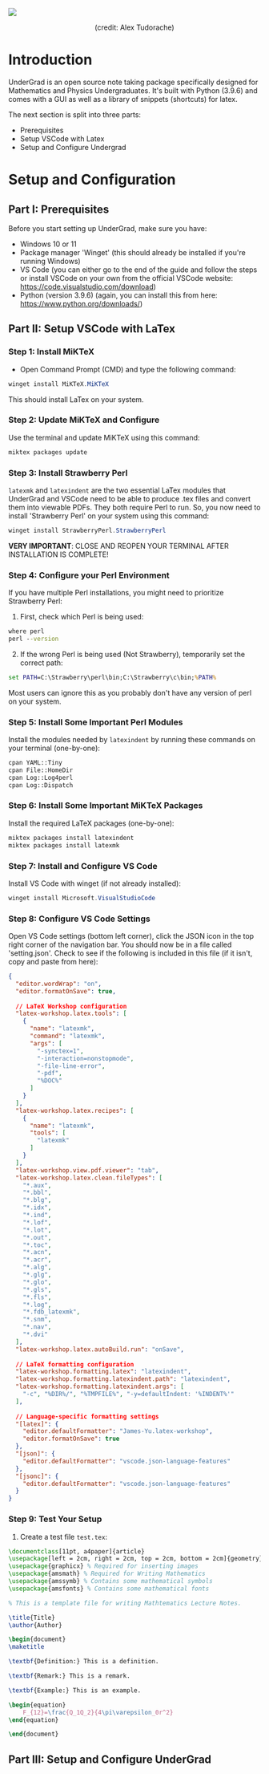 ![](UnderGrad/UG_Cropped.png)

<p align="center">(credit: Alex Tudorache)</p>

# Introduction
UnderGrad is an open source note taking package specifically designed for Mathematics and Physics Undergraduates. It's built with Python (3.9.6) and comes with a GUI as well as a library of snippets (shortcuts) for latex. 

The next section is split into three parts:
- Prerequisites
- Setup VSCode with Latex
- Setup and Configure Undergrad

# Setup and Configuration
## Part I: Prerequisites

Before you start setting up UnderGrad, make sure you have:

- Windows 10 or 11
- Package manager 'Winget' (this should already be installed if you're running Windows)
- VS Code (you can either go to the end of the guide and follow the steps or install VSCode on your own from the official VSCode website: https://code.visualstudio.com/download)
- Python (version 3.9.6) (again, you can install this from here: https://www.python.org/downloads/)

## Part II: Setup VSCode with LaTex
### Step 1: Install MiKTeX

- Open Command Prompt (CMD) and type the following command:

```powershell
winget install MiKTeX.MiKTeX
```

This should install LaTex on your system.

### Step 2: Update MiKTeX and Configure

Use the terminal and update MiKTeX using this command:

```cmd
miktex packages update
```

### Step 3: Install Strawberry Perl

`latexmk` and `latexindent` are the two essential LaTex modules that UnderGrad and VSCode need to be able to produce .tex files and convert them into viewable PDFs. They both require Perl to run. So, you now need to install 'Strawberry Perl' on your system using this command:

```powershell
winget install StrawberryPerl.StrawberryPerl
```

**VERY IMPORTANT**: CLOSE AND REOPEN YOUR TERMINAL AFTER INSTALLATION IS COMPLETE!

### Step 4: Configure your Perl Environment

If you have multiple Perl installations, you might need to prioritize Strawberry Perl:

1. First, check which Perl is being used:
```cmd
where perl
perl --version
```

2. If the wrong Perl is being used (Not Strawberry), temporarily set the correct path:
```cmd
set PATH=C:\Strawberry\perl\bin;C:\Strawberry\c\bin;%PATH%
```

Most users can ignore this as you probably don't have any version of perl on your system.

### Step 5: Install Some Important Perl Modules

Install the modules needed by `latexindent` by running these commands on your terminal (one-by-one):

```cmd
cpan YAML::Tiny
cpan File::HomeDir
cpan Log::Log4perl
cpan Log::Dispatch
```

### Step 6: Install Some Important MiKTeX Packages

Install the required LaTeX packages (one-by-one):

```cmd
miktex packages install latexindent
miktex packages install latexmk
```

### Step 7: Install and Configure VS Code

Install VS Code with winget (if not already installed):

```powershell
winget install Microsoft.VisualStudioCode
```

### Step 8: Configure VS Code Settings

Open VS Code settings (bottom left corner), click the JSON icon in the top right corner of the navigation bar. You should now be in a file called 'setting.json'. Check to see if the following is included in this file (if it isn't, copy and paste from here):

```json
{
  "editor.wordWrap": "on",
  "editor.formatOnSave": true,
  
  // LaTeX Workshop configuration
  "latex-workshop.latex.tools": [
    {
      "name": "latexmk",
      "command": "latexmk",
      "args": [
        "-synctex=1",
        "-interaction=nonstopmode",
        "-file-line-error",
        "-pdf",
        "%DOC%"
      ]
    }
  ],
  "latex-workshop.latex.recipes": [
    {
      "name": "latexmk",
      "tools": [
        "latexmk"
      ]
    }
  ],
  "latex-workshop.view.pdf.viewer": "tab",
  "latex-workshop.latex.clean.fileTypes": [
    "*.aux",
    "*.bbl",
    "*.blg",
    "*.idx",
    "*.ind",
    "*.lof",
    "*.lot",
    "*.out",
    "*.toc",
    "*.acn",
    "*.acr",
    "*.alg",
    "*.glg",
    "*.glo",
    "*.gls",
    "*.fls",
    "*.log",
    "*.fdb_latexmk",
    "*.snm",
    "*.nav",
    "*.dvi"
  ],
  "latex-workshop.latex.autoBuild.run": "onSave",
  
  // LaTeX formatting configuration
  "latex-workshop.formatting.latex": "latexindent",
  "latex-workshop.formatting.latexindent.path": "latexindent",
  "latex-workshop.formatting.latexindent.args": [
    "-c", "%DIR%/", "%TMPFILE%", "-y=defaultIndent: '%INDENT%'"
  ],
  
  // Language-specific formatting settings
  "[latex]": {
    "editor.defaultFormatter": "James-Yu.latex-workshop",
    "editor.formatOnSave": true
  },
  "[json]": {
    "editor.defaultFormatter": "vscode.json-language-features"
  },
  "[jsonc]": {
    "editor.defaultFormatter": "vscode.json-language-features"
  }
}
```

### Step 9: Test Your Setup

1. Create a test file `test.tex`:

```latex
\documentclass[11pt, a4paper]{article}
\usepackage[left = 2cm, right = 2cm, top = 2cm, bottom = 2cm]{geometry} % Set margins
\usepackage{graphicx} % Required for inserting images
\usepackage{amsmath} % Required for Writing Mathematics
\usepackage{amssymb} % Contains some mathematical symbols
\usepackage{amsfonts} % Contains some mathematical fonts

% This is a template file for writing Mathtematics Lecture Notes.

\title{Title}
\author{Author}

\begin{document}
\maketitle

\textbf{Definition:} This is a definition.

\textbf{Remark:} This is a remark.

\textbf{Example:} This is an example.

\begin{equation}
    F_{12}=\frac{Q_1Q_2}{4\pi\varepsilon_0r^2}
\end{equation}

\end{document}
```

## Part III: Setup and Configure UnderGrad

